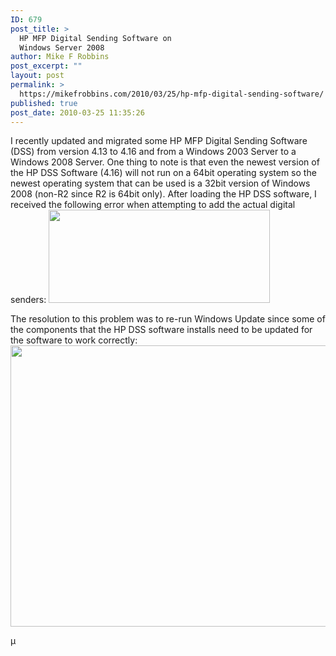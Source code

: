 ```yaml
---
ID: 679
post_title: >
  HP MFP Digital Sending Software on
  Windows Server 2008
author: Mike F Robbins
post_excerpt: ""
layout: post
permalink: >
  https://mikefrobbins.com/2010/03/25/hp-mfp-digital-sending-software/
published: true
post_date: 2010-03-25 11:35:26
---
```

I recently updated and migrated some HP MFP Digital Sending Software (DSS) from version 4.13 to 4.16 and from a Windows 2003 Server to a Windows 2008 Server. One thing to note is that even the newest version of the HP DSS Software (4.16) will not run on a 64bit operating system so the newest operating system that can be used is a 32bit version of Windows 2008 (non-R2 since R2 is 64bit only). After loading the HP DSS software, I received the following error when attempting to add the actual digital senders:
<a href="http://mikefrobbins.com/wp-content/uploads/2010/03/mfp-error.jpg"><img class="alignnone size-full wp-image-680" title="mfp-error" src="http://mikefrobbins.com/wp-content/uploads/2010/03/mfp-error.jpg" alt="" width="354" height="149" /></a>

The resolution to this problem was to re-run Windows Update since some of the components that the HP DSS software installs need to be updated for the software to work correctly:
<a href="http://mikefrobbins.com/wp-content/uploads/2010/03/mfp-resolution.jpg"><img class="alignnone size-full wp-image-681" title="mfp-resolution" src="http://mikefrobbins.com/wp-content/uploads/2010/03/mfp-resolution.jpg" alt="" width="600" height="450" /></a>

<a href="http://mikefrobbins.com/wp-content/uploads/2010/03/mfp-resolution.jpg"></a>µ